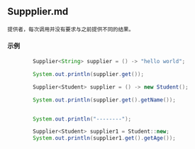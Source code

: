 ## Suppplier.md
    提供者，每次调用并没有要求与之前提供不同的结果。

#### 示例
```java
        Supplier<String> supplier = () -> "hello world";

        System.out.println(supplier.get());
```

```java
        Supplier<Student> supplier = () -> new Student();

        System.out.println(supplier.get().getName());


        System.out.println("--------");

        Supplier<Student> supplier1 = Student::new;
        System.out.println(supplier1.get().getAge());
```